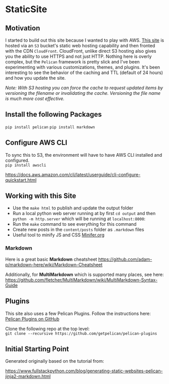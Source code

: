   # StaticSite

## Motivation

I started to build out this site because I wanted to play with AWS.  [This site](httpw://www.roepkeb.com) is hosted via an `S3` bucket's static web hosting capability and then fronted with the CDN `CloudFront`.  CloudFront, unlike direct S3 hosting also gives you the ability to use HTTPS and not just HTTP.  Nothing here is overly complex, but the `Pelican` framework is pretty slick and I've been experimenting with various customizations, themes, and plugins.  It's been interesting to see the behavior of the caching and TTL (default of 24 hours) and how you update the site.  

_Note: With S3 hosting you can force the cache to request updated items by versioning the filename or invalidating the cache.  Versioning the file name is much more cost effective._

## Install the following Packages

`pip install pelican`
`pip install markdown`

## Configure AWS CLI
To sync this to S3, the environment will have to have AWS CLI installed and configured.  
`pip install awscli`

https://docs.aws.amazon.com/cli/latest/userguide/cli-configure-quickstart.html

## Working with this Site  

* Use the `make html` to publish and update the output folder
* Run a local python web server running at by first `cd output` and
then `python -m http.server` which will be running at `localhost:8000`:
* Run the `make` command to see everything for this command
* Create new posts in the `content/posts` folder as `.markdown` files
* Useful tool to minify JS and CSS [Minifer.org](https://www.minifier.org)

### Markdown
Here is a great basic **Markdown** cheatsheet
https://github.com/adam-p/markdown-here/wiki/Markdown-Cheatsheet

Additionally, for **MultiMarkdown** which is supported many places, see here:
https://github.com/fletcher/MultiMarkdown/wiki/MultiMarkdown-Syntax-Guide

## Plugins

This site also uses a few Pelican Plugins.  Follow the instructions here:  
[Pelican Plugins on GitHub](https://github.com/getpelican/pelican-plugins)

Clone the following repo at the top level:  
`git clone --recursive https://github.com/getpelican/pelican-plugins`

## Initial Starting Point

Generated originally based on the tutorial from:  

https://www.fullstackpython.com/blog/generating-static-websites-pelican-jinja2-markdown.html
